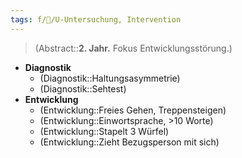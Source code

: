 ```yaml
---
tags: f/🦄/U-Untersuchung, Intervention
---
```

> (Abstract::**2. Jahr.** Fokus Entwicklungsstörung.)
- **Diagnostik**
	- (Diagnostik::Haltungsasymmetrie)
	- (Diagnostik::Sehtest)
- **Entwicklung**
	- (Entwicklung::Freies Gehen, Treppensteigen)
	- (Entwicklung::Einwortsprache, >10 Worte)
	- (Entwicklung::Stapelt 3 Würfel)
	- (Entwicklung::Zieht Bezugsperson mit sich)